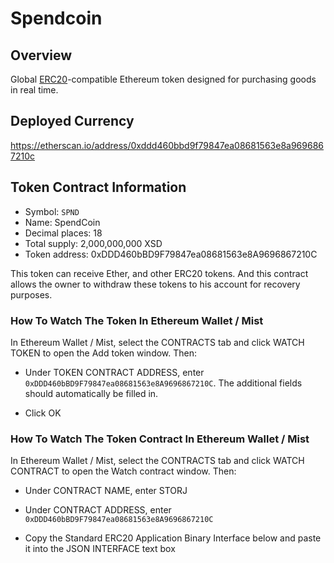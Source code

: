 # Spendcoin

## Overview
Global [ERC20](https://github.com/ethereum/EIPs/issues/20)-compatible Ethereum token designed for purchasing goods in real time.

## Deployed Currency
https://etherscan.io/address/0xddd460bbd9f79847ea08681563e8a9696867210c

## Token Contract Information

- Symbol: `SPND`
- Name: SpendCoin
- Decimal places: 18
- Total supply: 2,000,000,000 XSD
- Token address: 0xDDD460bBD9F79847ea08681563e8A9696867210C


This token can receive Ether, and other ERC20 tokens.
And this contract allows the owner to withdraw these tokens to his account for recovery purposes.

### How To Watch The Token In Ethereum Wallet / Mist

In Ethereum Wallet / Mist, select the CONTRACTS tab and click WATCH TOKEN to open the Add token window. Then:

- Under TOKEN CONTRACT ADDRESS, enter `0xDDD460bBD9F79847ea08681563e8A9696867210C`. The additional fields should automatically be filled in.

- Click OK

### How To Watch The Token Contract In Ethereum Wallet / Mist

In Ethereum Wallet / Mist, select the CONTRACTS tab and click WATCH CONTRACT to open the Watch contract window. Then:

- Under CONTRACT NAME, enter STORJ

- Under CONTRACT ADDRESS, enter `0xDDD460bBD9F79847ea08681563e8A9696867210C`

- Copy the Standard ERC20 Application Binary Interface below and paste it into the JSON INTERFACE text box
